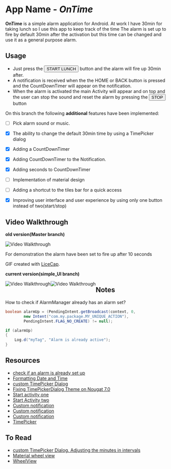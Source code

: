 # App Name - *OnTime*

**OnTime** is a simple alarm application for Android.
At work I have 30min for taking lunch so I use this app to keep track of the time
The alarm is set up to fire by default 30min after the activation but this time can be changed
and use it as a general purpose alarm.



## Usage

* Just press the <button>START LUNCH </button>  button and the alarm will fire up 30min after.
* A notification is received when the the HOME or BACK button is pressed and the CountDownTimer
 will appear on the notification.
* When the alarm is activated the main Activity will appear and on top and the user can stop the sound and reset the alarm by pressing the <button> STOP </button> button



On this branch the following **additional** features have been implemented:

- [ ] Pick alarm sound or music.
- [x] The ability to change the default 30min time by using a TimePicker dialog
- [x] Adding a CountDownTimer
- [x] Adding CountDownTimer to the Notification.
- [x] Adding seconds to CountDownTimer
- [ ] Implementation of material design
- [ ] Adding a shortcut to the tiles bar for a quick access
- [x] Improving user interface and user experience by using only one button instead of   two(start/stop)


## Video Walkthrough

**old version(Master branch)**

<img src='http://i.imgur.com/Oa4Opi9.gif' title='Video Walkthrough' width='' alt='Video Walkthrough' />

For demonstration the alarm have been set to fire up after 10 seconds

GIF created with [LiceCap](http://www.cockos.com/licecap/).

**current version(simple_UI branch)**

<img src='http://i.imgur.com/hf3RqDX.gif' title='Video Walkthrough' width='' alt='Video Walkthrough' style="float:left"/>

<img src='http://i.imgur.com/L2edNw3.gif' title='Video Walkthrough' width='' alt='Video Walkthrough' style="float:left" />





## Notes

How to check if AlarmManager already has an alarm set?
```java
boolean alarmUp = (PendingIntent.getBroadcast(context, 0,
        new Intent("com.my.package.MY_UNIQUE_ACTION"),
        PendingIntent.FLAG_NO_CREATE) != null);

if (alarmUp)
{
    Log.d("myTag", "Alarm is already active");
}
```

## Resources

- [check if an alarm is already set up ](http://stackoverflow.com/questions/4556670/how-to-check-if-alarmmanager-already-has-an-alarm-set)
- [Formatting Date and Time](http://stackoverflow.com/questions/2271131/display-the-current-time-and-date-in-an-android-application)
- [custom TimePicker Dialog](https://android--examples.blogspot.com/2015/04/timepickerdialog-in-android.html)
- [Fixing TimePickerDialog Theme on Nougat 7.0](https://gist.github.com/jeffdgr8/6bc5f990bf0c13a7334ce385d482af9f)
- [Start activity one](http://stackoverflow.com/questions/11153781/launch-an-activity-when-alarm-is-triggered)
- [Start Activity two](http://stackoverflow.com/questions/26454120/starting-activity-from-alarm-broadcast-receiver-even-when-user-clicked-home-butt)
- [Custom notification](https://www.laurivan.com/android-notifications-with-custom-layout/)
- [Custom notification](http://www.tutorialsface.com/2015/08/android-custom-notification-tutorial/)
- [Custom notification](http://www.androidauthority.com/create-powerful-notifications-708496/)
- [TimePicker](http://stackoverflow.com/questions/26906327/how-to-show-the-hours-only-using-timepicker-in-android)
## To Read
- [custom TimePicker Dialog. Adjusting the minutes in intervals](https://github.com/ziaagikian/Custom-Time-Picker-Dialog)
- [Material wheel view](https://android-arsenal.com/details/1/5184)
- [WheelView](https://github.com/LukeDeighton/WheelView)

